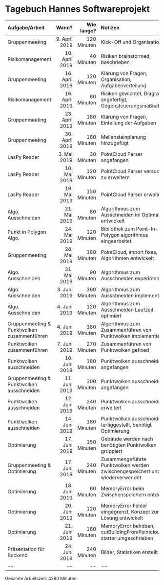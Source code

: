 # Tagebuch Hannes Softwareprojekt


| Aufgabe/Arbeit   |      Wann?     |  Wie lange? | Notizen |
|:-----------------|---------------:|------------:|:--------|
| Gruppenmeeting    | 9. April 2019      | 120 Minuten      | Kick-Off und Organisation      |
| Risikomanagement   | 10. April 2019      | 40 Minuten      | Risiken brainstormed, beschrieben      |
| Gruppenmeeting    | 16. April 2019     | 120 Minuten      | Klärung von Fragen, Organisation, Aufgabenverteilung      |
| Risikomanagement   | 16. April 2019      | 60 Minuten      | Risiken gewichtet, Diagramm angefertigt, Gegensteuerungsmaßnahmen      |
| Gruppenmeeting    | 23. April 2019      | 180 Minuten      | Klärung von Fragen, Einteilung der Aufgaben      |
| Gruppenmeeting    | 30. April 2019      | 180 Minuten      | Meilensteinplanung hinzugefügt      |
| LasPy Reader    | 3. Mai 2019      | 30 Minuten      | PointCloud Parser angefangen      |
| LasPy Reader    | 10. Mai 2019      | 120 Minuten      | PointCloud Parser versucht zu erweitern      |
| LasPy Reader    | 19. Mai 2019      | 150 Minuten      | PointCloud Parser erweitert      |
| Algo. Ausschneiden    | 21. Mai 2019      | 80 Minuten      | Algorithmus zum Ausschneiden im Optimalfall entwickelt      |
| Punkt in Polygon Algo.    | 24. Mai 2019      | 120 Minuten      | Bibliothek zum Point-In-Polygon algorithmus eingearbeitet      |
| Gruppenmeeting    | 28. Mai 2019      | 180 Minuten      | PointCloud, import fixes, Algorithmen entwickelt      |
| Algo. Ausschneiden    | 31. Mai 2019      | 90 Minuten      | Algorithmus zum Ausschneiden experimentiert      |
| Algo. Ausschneiden    | 3. Juni 2019      | 360 Minuten      | Algorithmus zum Ausschneiden implementiert      |
| Algo. Ausschneiden    | 4. Juni 2019      | 120 Minuten      | Algorithmus zum Ausschneiden Laufzeit optimiert      |
| Gruppenmeeting & Punktwolken zusammenführen    | 4. Juni 2019      | 180 Minuten      | Algorithmus zum Zusammenführen von Punktwolken implementiert      |
| Punktwolken zusammenführen    | 7. Juni 2019      | 270 Minuten      | Zusammenführen von Punktwolken gefixed      |
| Punktwolken ausschneiden    | 10. Juni 2019      | 180 Minuten      | Punktwolken ausschneiden angefangen      |
| Gruppenmeeting & Punktwolken ausschneiden    | 11. Juni 2019      | 300 Minuten      | Punktwolken ausschneiden angefangen      |
| Punktwolken ausschneiden    | 12. Juni 2019      | 240 Minuten      | Punktwolken ausschneiden erweitert      |
| Punktwolken ausschneiden    | 14. Juni 2019      | 180 Minuten      | Punktwolken ausschneiden fertiggestellt, benötigt Optimierung      |
| Optimierung    | 17. Juni 2019      | 150 Minuten      | Gebäude werden nach benötigten Punktwolken gruppiert      |
| Gruppenmeeting & Optimierung    | 17. Juni 2019      | 240 Minuten      | Zusammengeführte Punktwolken werden zwischengespeichert und wiederverwendet       |
| Optimierung    | 18. Juni 2019      | 60 Minuten      | MemoryError beim Zwischenspeichern entdeckt       |
| Optimierung    | 20. Juni 2019      | 120 Minuten      | MemoryError Fehler eingegrenzt, Konzept zur Lösung entwickelt       |
| Optimierung    | 21. Juni 2019      | 180 Minuten      | MemoryError behoben, cutBuildingFromPointcloud & starter umgeschrieben       |
| Präsentation für Backend    | 24. Juni 2019      | 240 Minuten      | Bilder, Statistiken erstellt       |
| --    | --      | --      | --      |


Gesamte Arbeitszeit: 4290 Minuten
